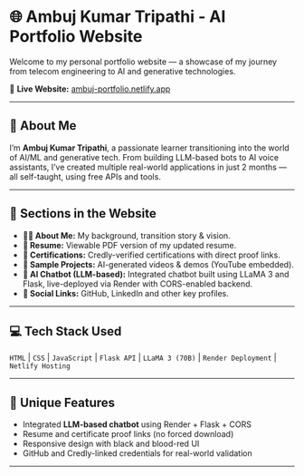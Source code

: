 # 🌐 Ambuj Kumar Tripathi - AI Portfolio Website

Welcome to my personal portfolio website — a showcase of my journey from telecom engineering to AI and generative technologies.

🔗 **Live Website:** [ambuj-portfolio.netlify.app](https://ambuj-portfolio.netlify.app/)

---

## 🧠 About Me

I’m **Ambuj Kumar Tripathi**, a passionate learner transitioning into the world of AI/ML and generative tech. From building LLM-based bots to AI voice assistants, I’ve created multiple real-world applications in just 2 months — all self-taught, using free APIs and tools.

---

## 📁 Sections in the Website

- **🧑‍💼 About Me:** My background, transition story & vision.
- **📄 Resume:** Viewable PDF version of my updated resume.
- **📜 Certifications:** Credly-verified certifications with direct proof links.
- **🎥 Sample Projects:** AI-generated videos & demos (YouTube embedded).
- **🤖 AI Chatbot (LLM-based):** Integrated chatbot built using LLaMA 3 and Flask, live-deployed via Render with CORS-enabled backend.
- **🔗 Social Links:** GitHub, LinkedIn and other key profiles.

---

## 💻 Tech Stack Used

`HTML` | `CSS` | `JavaScript` | `Flask API` | `LLaMA 3 (70B)` | `Render Deployment` | `Netlify Hosting`

---

## 🚀 Unique Features

- Integrated **LLM-based chatbot** using Render + Flask + CORS
- Resume and certificate proof links (no forced download)
- Responsive design with black and blood-red UI
- GitHub and Credly-linked credentials for real-world validation

---

